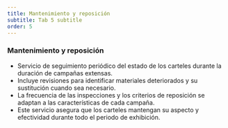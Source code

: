 ```yaml
---
title: Mantenimiento y reposición
subtitle: Tab 5 subtitle
order: 5
---
```


<h3 class="text-4xl font-bold">Mantenimiento y reposición</h3>

<ul>
  <li>Servicio de seguimiento periódico del estado de los carteles durante la duración de campañas extensas.</li>
  <li>Incluye revisiones para identificar materiales deteriorados y su sustitución cuando sea necesario.</li>
  <li>La frecuencia de las inspecciones y los criterios de reposición se adaptan a las características de cada campaña.</li>
  <li>Este servicio asegura que los carteles mantengan su aspecto y efectividad durante todo el periodo de exhibición.</li>
</ul>

   
